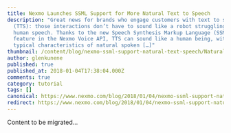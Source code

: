 ```yaml
---
title: Nexmo Launches SSML Support for More Natural Text to Speech
description: "Great news for brands who engage customers with text to speech
  (TTS): those interactions don’t have to sound like a robot struggling to mimic
  human speech. Thanks to the new Speech Synthesis Markup Language (SSML)
  feature in the Nexmo Voice API, TTS can sound like a human being, with the
  typical characteristics of natural spoken […]"
thumbnail: /content/blog/nexmo-ssml-support-natural-text-speech/Natural-Speech.jpg
author: glenkunene
published: true
published_at: 2018-01-04T17:38:04.000Z
comments: true
category: tutorial
tags: []
canonical: https://www.nexmo.com/blog/2018/01/04/nexmo-ssml-support-natural-text-speech
redirect: https://www.nexmo.com/blog/2018/01/04/nexmo-ssml-support-natural-text-speech
---
```


Content to be migrated...
